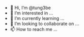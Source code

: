 - 👋 Hi, I’m @tung3be
- 👀 I’m interested in ...
- 🌱 I’m currently learning ...
- 💞️ I’m looking to collaborate on ...
- 📫 How to reach me ...

<!---
tung3be/tung3be is a ✨ special ✨ repository because its `README.md` (this file) appears on your GitHub profile.
You can click the Preview link to take a look at your changes.
--->
